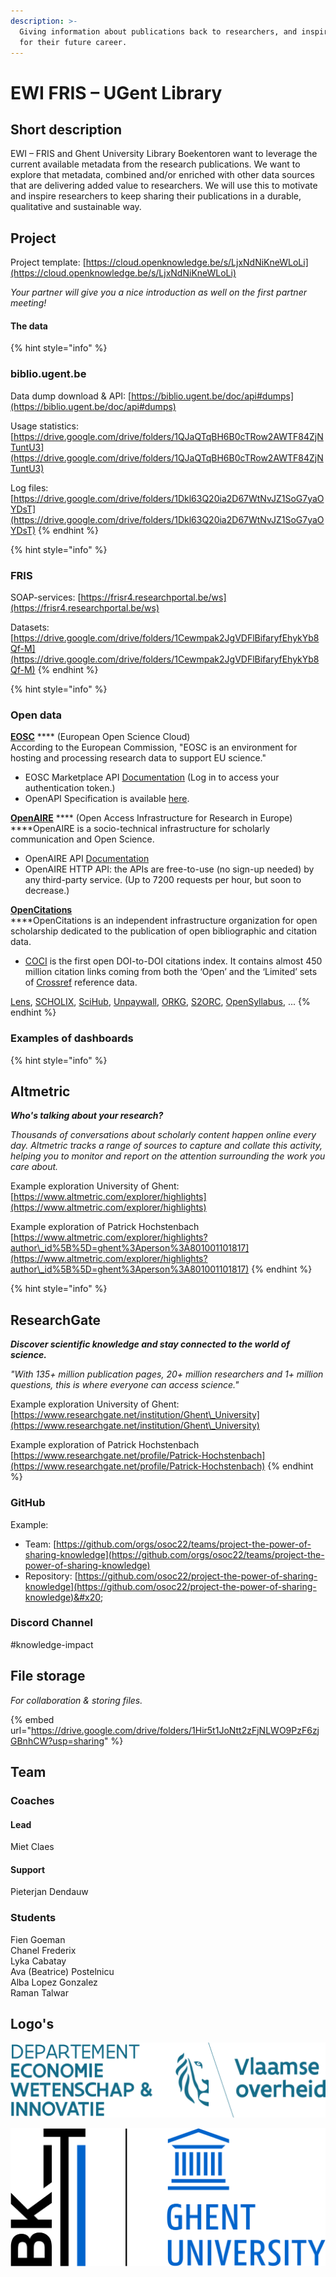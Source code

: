 ```yaml
---
description: >-
  Giving information about publications back to researchers, and inspire them
  for their future career.
---
```


# EWI FRIS – UGent Library

## Short description

EWI – FRIS and Ghent University Library Boekentoren want to leverage the current available metadata from the research publications. We want to explore that metadata, combined and/or enriched with other data sources that are delivering added value to researchers. We will use this to motivate and inspire researchers to keep sharing their publications in a durable, qualitative and sustainable way.

## Project

Project template: [https://cloud.openknowledge.be/s/LjxNdNiKneWLoLi](https://cloud.openknowledge.be/s/LjxNdNiKneWLoLi)

_Your partner will give you a nice introduction as well on the first partner meeting!_

#### The data

{% hint style="info" %}
### biblio.ugent.be

Data dump download & API: [https://biblio.ugent.be/doc/api#dumps](https://biblio.ugent.be/doc/api#dumps)

Usage statistics: [https://drive.google.com/drive/folders/1QJaQTqBH6B0cTRow2AWTF84ZjNTuntU3](https://drive.google.com/drive/folders/1QJaQTqBH6B0cTRow2AWTF84ZjNTuntU3)

Log files: [https://drive.google.com/drive/folders/1Dkl63Q20ia2D67WtNvJZ1SoG7yaOYDsT](https://drive.google.com/drive/folders/1Dkl63Q20ia2D67WtNvJZ1SoG7yaOYDsT)
{% endhint %}

{% hint style="info" %}
### FRIS

SOAP-services: [https://frisr4.researchportal.be/ws](https://frisr4.researchportal.be/ws)

Datasets: [https://drive.google.com/drive/folders/1Cewmpak2JgVDFlBifaryfEhykYb8Qf-M](https://drive.google.com/drive/folders/1Cewmpak2JgVDFlBifaryfEhykYb8Qf-M)
{% endhint %}

{% hint style="info" %}
### Open data



[**EOSC**](https://marketplace.eosc-portal.eu/) **** (European Open Science Cloud)\
According to the European Commission, "EOSC is an environment for hosting and processing research data to support EU science."

* EOSC Marketplace API [Documentation](https://marketplace.eosc-portal.eu/api\_docs/) (Log in to access your authentication token.)
* OpenAPI Specification is available [here](https://marketplace.eosc-portal.eu/api\_docs/swagger/index.html?urls.primaryName=Ordering%20API%20V1%20Docs).



[**OpenAIRE**](https://graph.openaire.eu/develop/) **** (Open Access Infrastructure for Research in Europe)\
****OpenAIRE is a socio-technical infrastructure for scholarly communication and Open Science.

* OpenAIRE API [Documentation](https://graph.openaire.eu/develop/overview.html)
* OpenAIRE HTTP API: the APIs are free-to-use (no sign-up needed) by any third-party service. (Up to 7200 requests per hour, but soon to decrease.)



****[**OpenCitations**](http://opencitations.net/)****\
****OpenCitations is an independent infrastructure organization for open scholarship dedicated to the publication of open bibliographic and citation data.

* [COCI](http://opencitations.net/index/coci) is the first open DOI-to-DOI citations index. It contains almost 450 million citation links coming from both the ‘Open’ and the ‘Limited’ sets of [Crossref](https://www.crossref.org/) reference data.



[Lens](https://www.lens.org/lens/search/patent/list?p=4\&n=10\&s=\_score\&d=%2B\&f=false\&e=false\&l=en\&authorField=author\&dateFilterField=publishedDate\&orderBy=%2B\_score\&presentation=false\&preview=true\&stemmed=true\&useAuthorId=false\&applicant.must=UNIV%20GENT\&publishedDate.from=2018-01-01\&publishedDate.to=2022-01-01), [SCHOLIX](http://www.scholix.org), [SciHub](https://sci-hub.ru/database), [Unpaywall](http://unpaywall.org), [ORKG](https://www.orkg.org/orkg/), [S2ORC](https://allenai.org/data/s2orc), [OpenSyllabus](https://opensyllabus.org/), ...
{% endhint %}

### Examples of dashboards

{% hint style="info" %}
## Altmetric

_**Who's talking about your research?**_

_Thousands of conversations about scholarly content happen online every day. Altmetric tracks a range of sources to capture and collate this activity, helping you to monitor and report on the attention surrounding the work you care about._

Example exploration University of Ghent: [https://www.altmetric.com/explorer/highlights](https://www.altmetric.com/explorer/highlights)

Example exploration of Patrick Hochstenbach [https://www.altmetric.com/explorer/highlights?author\_id%5B%5D=ghent%3Aperson%3A801001101817](https://www.altmetric.com/explorer/highlights?author\_id%5B%5D=ghent%3Aperson%3A801001101817)
{% endhint %}

{% hint style="info" %}
## ResearchGate

_**Discover scientific knowledge and stay connected to the world of science.**_

_"With 135+ million publication pages, 20+ million researchers and 1+ million questions, this is where everyone can access science."_

Example exploration University of Ghent:\
[https://www.researchgate.net/institution/Ghent\_University](https://www.researchgate.net/institution/Ghent\_University)

Example exploration of Patrick Hochstenbach [https://www.researchgate.net/profile/Patrick-Hochstenbach](https://www.researchgate.net/profile/Patrick-Hochstenbach)
{% endhint %}



### GitHub

Example:

* Team: [https://github.com/orgs/osoc22/teams/project-the-power-of-sharing-knowledge](https://github.com/orgs/osoc22/teams/project-the-power-of-sharing-knowledge)
* Repository: [https://github.com/osoc22/project-the-power-of-sharing-knowledge](https://github.com/osoc22/project-the-power-of-sharing-knowledge)&#x20;

### **Discord Channel**

\#knowledge-impact

## File storage

_For collaboration & storing files._&#x20;

{% embed url="https://drive.google.com/drive/folders/1Hir5t1JoNtt2zFjNLWO9PzF6zjGBnhCW?usp=sharing" %}

## Team

### Coaches

#### Lead

Miet Claes

#### Support

Pieterjan Dendauw

### Students

Fien Goeman\
Chanel Frederix\
Lyka Cabatay\
Ava (Beatrice) Postelnicu\
Alba Lopez Gonzalez\
Raman Talwar

## Logo's

![Logo EWI FRIS & Vlaanderen in SVG](<../.gitbook/assets/osoc-logo-ewi-fris-vlaanderen (2).svg>)

![Logo University Library Ghent Boekentoren in SVG](../.gitbook/assets/boekentoren-ugent-logo.svg)

